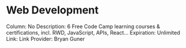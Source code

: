 # Web Development

Column: No
Description: 6 Free Code Camp learning courses & certifications, incl. RWD, JavaScript, APIs, React…
Expiration: Unlimited
Link: Link
Provider: Bryan Guner
